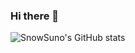 ### Hi there 👋

![SnowSuno's GitHub stats](https://github-readme-stats.vercel.app/api?username=snowsuno&count_private=true&show_icons=true)

<!--
**SnowSuno/SnowSuno** is a ✨ _special_ ✨ repository because its `README.md` (this file) appears on your GitHub profile.

Here are some ideas to get you started:

- 🔭 I’m currently working on ...
- 🌱 I’m currently learning ...
- 👯 I’m looking to collaborate on ...
- 🤔 I’m looking for help with ...
- 💬 Ask me about ...
- 📫 How to reach me: ...
- 😄 Pronouns: ...
- ⚡ Fun fact: ...
-->
